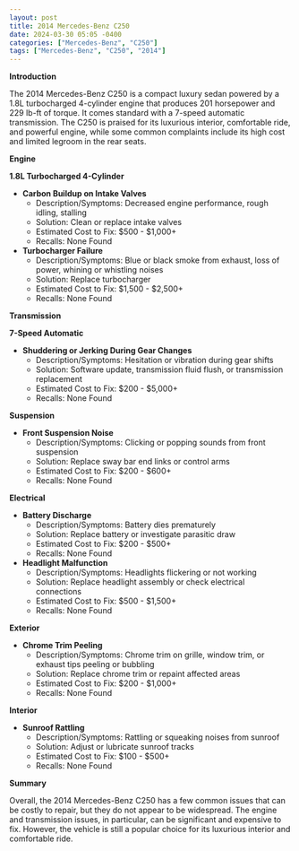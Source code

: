 ```yaml
---
layout: post
title: 2014 Mercedes-Benz C250
date: 2024-03-30 05:05 -0400
categories: ["Mercedes-Benz", "C250"]
tags: ["Mercedes-Benz", "C250", "2014"]
---
```

**Introduction**

The 2014 Mercedes-Benz C250 is a compact luxury sedan powered by a 1.8L turbocharged 4-cylinder engine that produces 201 horsepower and 229 lb-ft of torque. It comes standard with a 7-speed automatic transmission. The C250 is praised for its luxurious interior, comfortable ride, and powerful engine, while some common complaints include its high cost and limited legroom in the rear seats.

**Engine**

**1.8L Turbocharged 4-Cylinder**

* **Carbon Buildup on Intake Valves**
    * Description/Symptoms: Decreased engine performance, rough idling, stalling
    * Solution: Clean or replace intake valves
    * Estimated Cost to Fix: $500 - $1,000+
    * Recalls: None Found
* **Turbocharger Failure**
    * Description/Symptoms: Blue or black smoke from exhaust, loss of power, whining or whistling noises
    * Solution: Replace turbocharger
    * Estimated Cost to Fix: $1,500 - $2,500+
    * Recalls: None Found

**Transmission**

**7-Speed Automatic**

* **Shuddering or Jerking During Gear Changes**
    * Description/Symptoms: Hesitation or vibration during gear shifts
    * Solution: Software update, transmission fluid flush, or transmission replacement
    * Estimated Cost to Fix: $200 - $5,000+
    * Recalls: None Found

**Suspension**

* **Front Suspension Noise**
    * Description/Symptoms: Clicking or popping sounds from front suspension
    * Solution: Replace sway bar end links or control arms
    * Estimated Cost to Fix: $200 - $600+
    * Recalls: None Found

**Electrical**

* **Battery Discharge**
    * Description/Symptoms: Battery dies prematurely
    * Solution: Replace battery or investigate parasitic draw
    * Estimated Cost to Fix: $200 - $500+
    * Recalls: None Found
* **Headlight Malfunction**
    * Description/Symptoms: Headlights flickering or not working
    * Solution: Replace headlight assembly or check electrical connections
    * Estimated Cost to Fix: $500 - $1,500+
    * Recalls: None Found

**Exterior**

* **Chrome Trim Peeling**
    * Description/Symptoms: Chrome trim on grille, window trim, or exhaust tips peeling or bubbling
    * Solution: Replace chrome trim or repaint affected areas
    * Estimated Cost to Fix: $200 - $1,000+
    * Recalls: None Found

**Interior**

* **Sunroof Rattling**
    * Description/Symptoms: Rattling or squeaking noises from sunroof
    * Solution: Adjust or lubricate sunroof tracks
    * Estimated Cost to Fix: $100 - $500+
    * Recalls: None Found

**Summary**

Overall, the 2014 Mercedes-Benz C250 has a few common issues that can be costly to repair, but they do not appear to be widespread. The engine and transmission issues, in particular, can be significant and expensive to fix. However, the vehicle is still a popular choice for its luxurious interior and comfortable ride.
